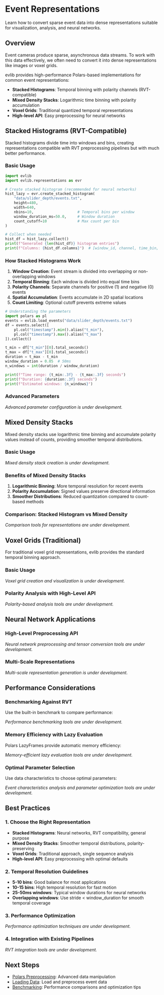# Event Representations

Learn how to convert sparse event data into dense representations suitable for visualization, analysis, and neural networks.

## Overview

Event cameras produce sparse, asynchronous data streams. To work with this data effectively, we often need to convert it into dense representations like images or voxel grids.

evlib provides high-performance Polars-based implementations for common event representations:

- **Stacked Histograms**: Temporal binning with polarity channels (RVT-compatible)
- **Mixed Density Stacks**: Logarithmic time binning with polarity accumulation
- **Voxel Grids**: Traditional quantized temporal representations
- **High-level API**: Easy preprocessing for neural networks

## Stacked Histograms (RVT-Compatible)

Stacked histograms divide time into windows and bins, creating representations compatible with RVT preprocessing pipelines but with much better performance.

### Basic Usage

```python
import evlib
import evlib.representations as evr

# Create stacked histogram (recommended for neural networks)
hist_lazy = evr.create_stacked_histogram(
    "data/slider_depth/events.txt",
    height=480,
    width=640,
    nbins=10,                    # Temporal bins per window
    window_duration_ms=50.0,     # Window duration
    count_cutoff=10              # Max count per bin
)

# Collect when needed
hist_df = hist_lazy.collect()
print(f"Generated {len(hist_df)} histogram entries")
print(f"Columns: {hist_df.columns}")  # [window_id, channel, time_bin, y, x, count]
```

### How Stacked Histograms Work

1. **Window Creation**: Event stream is divided into overlapping or non-overlapping windows
2. **Temporal Binning**: Each window is divided into equal time bins
3. **Polarity Channels**: Separate channels for positive (1) and negative (0) events
4. **Spatial Accumulation**: Events accumulate in 2D spatial locations
5. **Count Limiting**: Optional cutoff prevents extreme values

```python
# Understanding the parameters
import polars as pl
events = evlib.load_events("data/slider_depth/events.txt")
df = events.select([
    pl.col("timestamp").min().alias("t_min"),
    pl.col("timestamp").max().alias("t_max")
]).collect()

t_min = df["t_min"][0].total_seconds()
t_max = df["t_max"][0].total_seconds()
duration = t_max - t_min
window_duration = 0.05  # 50ms
n_windows = int(duration / window_duration)

print(f"Time range: {t_min:.3f} - {t_max:.3f} seconds")
print(f"Duration: {duration:.3f} seconds")
print(f"Estimated windows: {n_windows}")
```

### Advanced Parameters

*Advanced parameter configuration is under development.*

## Mixed Density Stacks

Mixed density stacks use logarithmic time binning and accumulate polarity values instead of counts, providing smoother temporal distributions.

### Basic Usage

*Mixed density stack creation is under development.*

### Benefits of Mixed Density Stacks

1. **Logarithmic Binning**: More temporal resolution for recent events
2. **Polarity Accumulation**: Signed values preserve directional information
3. **Smoother Distributions**: Reduced quantization compared to count-based methods

### Comparison: Stacked Histogram vs Mixed Density

*Comparison tools for representations are under development.*

## Voxel Grids (Traditional)

For traditional voxel grid representations, evlib provides the standard temporal binning approach.

### Basic Usage

*Voxel grid creation and visualization is under development.*

### Polarity Analysis with High-Level API

*Polarity-based analysis tools are under development.*

## Neural Network Applications

### High-Level Preprocessing API

*Neural network preprocessing and tensor conversion tools are under development.*

### Multi-Scale Representations

*Multi-scale representation generation is under development.*

## Performance Considerations

### Benchmarking Against RVT

Use the built-in benchmark to compare performance:

*Performance benchmarking tools are under development.*

### Memory Efficiency with Lazy Evaluation

Polars LazyFrames provide automatic memory efficiency:

*Memory-efficient lazy evaluation tools are under development.*

### Optimal Parameter Selection

Use data characteristics to choose optimal parameters:

*Event characteristics analysis and parameter optimization tools are under development.*

## Best Practices

### 1. Choose the Right Representation

- **Stacked Histograms**: Neural networks, RVT compatibility, general purpose
- **Mixed Density Stacks**: Smoother temporal distributions, polarity-preserving
- **Voxel Grids**: Traditional approach, single sequence analysis
- **High-level API**: Easy preprocessing with optimal defaults

### 2. Temporal Resolution Guidelines

- **5-10 bins**: Good balance for most applications
- **10-15 bins**: High temporal resolution for fast motion
- **25-50ms windows**: Typical window durations for neural networks
- **Overlapping windows**: Use stride < window_duration for smooth temporal coverage

### 3. Performance Optimization

*Performance optimization techniques are under development.*

### 4. Integration with Existing Pipelines

*RVT integration tools are under development.*

## Next Steps

- [Polars Preprocessing](polars-preprocessing.md): Advanced data manipulation
- [Loading Data](loading-data.md): Load and preprocess event data
- [Benchmarking](../benchmarks.md): Performance comparisons and optimization tips
